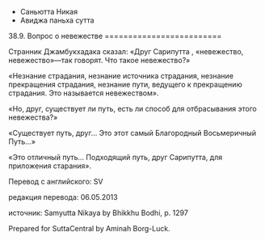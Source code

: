 









* Саньютта Никая
* Авиджа паньха сутта


38\.9\. Вопрос о невежестве
\=\=\=\=\=\=\=\=\=\=\=\=\=\=\=\=\=\=\=\=\=\=\=\=\=



Странник Джамбукхадака сказал: «Друг Сарипутта , «невежество, невежество»—так говорят\. Что такое невежество?»


«Незнание страдания, незнание источника страдания, незнание прекращения страдания, незнание пути, ведущего к прекращению страдания\. Это называется невежеством»\.


«Но, друг, существует ли путь, есть ли способ для отбрасывания этого невежества?»


«Существует путь, друг… Это этот самый Благородный Восьмеричный Путь…»


«Это отличный путь… Подходящий путь, друг Сарипутта, для приложения старания»\.



Перевод с английского: SV


редакция перевода: 06\.05\.2013


источник: Samyutta Nikaya by Bhikkhu Bodhi, p\. 1297


Prepared for SuttaCentral by Aminah Borg\-Luck\.







